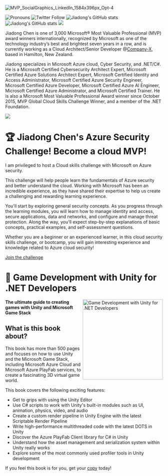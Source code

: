 
<!--
**chenjd/chenjd** is a ✨ _special_ ✨ repository because its `README.md` (this file) appears on your GitHub profile.

Here are some ideas to get you started:
-->
![MVP_SocialGraphics_LinkedIn_1584x396px_Opt-4](https://user-images.githubusercontent.com/5668352/184517515-0d3addc7-c812-425b-bdcc-9da50d36985b.jpg)


![Pronouns](https://img.shields.io/badge/Pronouns-He%2FHim-blue)
![Twitter Follow](https://img.shields.io/twitter/follow/chen_jd?style=social)
![Jiadong's GitHub stats](https://img.shields.io/github/stars/chenjd?style=social)
![Jiadong's GitHub stats](https://img.shields.io/github/followers/chenjd?style=social)
![](https://img.shields.io/badge/Blog-jiadongchen.com-blue)

Jiadong Chen is one of 3,000 Microsoft® Most Valuable Professional (MVP) award winners internationally, recognized by Microsoft as one of the technology industry’s best and brightest seven years in a row, and is currently working as a Cloud Architect/Senior Developer @[Company-X](https://www.linkedin.com/company/company-x-ltd/), based in Hamilton, New Zealand.

Jiadong specializes in Microsoft Azure cloud, Cyber Security, and .NET/C#. He is a Microsoft Certified Cybersecurity Architect Expert, Microsoft Certified Azure Solutions Architect Expert, Microsoft Certified Identity and Access Administrator, Microsoft Certified Azure Security Engineer, Microsoft Certified Azure Developer, Microsoft Certified Azure AI Engineer, Microsoft Certified Azure Administrator, and Microsoft Certified Trainer. He is also a Microsoft Most Valuable Professional Award winner since October 2015, MVP Global Cloud Skills Challenge Winner, and a member of the .NET Foundation.



![](https://github-readme-stats.vercel.app/api?username=chenjd&show_icons=true)

# 🏆 Jiadong Chen's Azure Security Challenge! Become a cloud MVP!

I am privileged to host a Cloud skills challenge with Microsoft on Azure security. 

This challenge will help people learn the fundamentals of Azure security and better understand the cloud. Working with Microsoft has been an incredible experience, as they have shared their expertise to help us create a challenging and rewarding learning experience.

You'll start by exploring general security concepts. As you progress through the learning modules, you will learn how to manage identity and access, secure applications, data and networks, and configure and manage threat protection. Along the way, you'll expect step-by-step explanations of basic concepts, practical examples, and self-assessment questions.

Whether you are a beginner or an experienced learner, in this cloud security skills challenge, or bootcamp, you will gain interesting experience and knowledge related to Azure cloud security!

[Join the challenge](https://learn.microsoft.com/en-au/training/challenges?id=d57442ce-27bf-4bb6-a689-f95c6abdf0e7&WT.mc_id=DT-MVP-5001664)

# 📖 Game Development with Unity for .NET Developers

<a href="https://www.amazon.com/Game-Development-Unity-NET-Developers/dp/1801078076"><img src="https://static.packt-cdn.com/products/9781801078078/cover/smaller" alt="Game Development with Unity for .NET Developers" height="256px" align="right"></a>


**The ultimate guide to creating games with Unity and Microsoft Game Stack**

## What is this book about?
This book has more than 500 pages and focuses on how to use Unity and the Microsoft Game Stack, including Microsoft Azure Cloud and Microsoft Azure PlayFab services, to create a fascinating 3D virtual game world.

This book covers the following exciting features:
* Get to grips with using the Unity Editor
* Use C# scripts to work with Unity's built-in modules such as UI, animation, physics, video, and audio
* Create a custom render pipeline in Unity Engine with the latest Scriptable Render Pipeline
* Write high-performance multithreaded code with the latest DOTS in Unity
* Discover the Azure PlayFab Client library for C# in Unity
* Understand how the asset management and serialization system within Unity really works
* Explore some of the most commonly used profiler tools in Unity development

If you feel this book is for you, get your [copy](https://www.amazon.com/Game-Development-Unity-NET-Developers/dp/1801078076) today!
